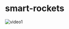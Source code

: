 # smart-rockets

![video1](https://user-images.githubusercontent.com/42043913/118371511-38180500-b5ad-11eb-9ec1-a3ad8f239a34.gif)
